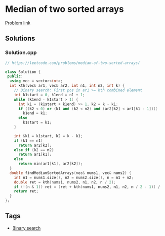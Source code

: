 # Median of two sorted arrays

[Problem link](https://leetcode.com/problems/median-of-two-sorted-arrays/)

## Solutions


### Solution.cpp
```cpp
// https://leetcode.com/problems/median-of-two-sorted-arrays/

class Solution {
 public:
  using vec = vector<int>;
  int kth(vec& ar1, vec& ar2, int n1, int n2, int k) {
    // Binary search: First pos in ar1 >= kth combined element
    int k1start = 0, k1end = n1 + 1;
    while (k1end - k1start > 1) {
      int k1 = (k1start + k1end) >> 1, k2 = k - k1;
      if ((k2 < 0) or (k1 and (k2 < n2) and (ar2[k2] < ar1[k1 - 1])))
        k1end = k1;
      else
        k1start = k1;
    }

    int &k1 = k1start, k2 = k - k1;
    if (k1 == n1)
      return ar2[k2];
    else if (k2 == n2)
      return ar1[k1];
    else
      return min(ar1[k1], ar2[k2]);
  }
  double findMedianSortedArrays(vec& nums1, vec& nums2) {
    int n1 = nums1.size(), n2 = nums2.size(), n = n1 + n2;
    double ret = kth(nums1, nums2, n1, n2, n / 2);
    if (!(n & 1)) ret = (ret + kth(nums1, nums2, n1, n2, n / 2 - 1)) / 2;
    return ret;
  }
};
```
## Tags

* [Binary search](/README.md#Binary_search)
